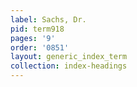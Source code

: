 ```yaml
---
label: Sachs, Dr.
pid: term918
pages: '9'
order: '0851'
layout: generic_index_term
collection: index-headings
---
```

